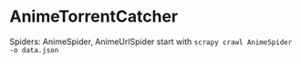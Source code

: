 # AnimeTorrentCatcher
Spiders: AnimeSpider, AnimeUrlSpider
start with ```scrapy crawl AnimeSpider -o data.json```

